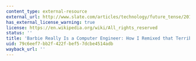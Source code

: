 ```yaml
---
content_type: external-resource
external_url: http://www.slate.com/articles/technology/future_tense/2014/11/barbie_is_a_computer_engineer_the_terrible_book_gets_remixed.html
has_external_license_warning: true
license: https://en.wikipedia.org/wiki/All_rights_reserved
status: ''
title: 'Barbie Really Is a Computer Engineer: How I Remixed that Terrible Mattel Book'
uid: 79c6eef7-bb2f-422f-bef5-7dcbe4514adb
wayback_url: ''
---
```

